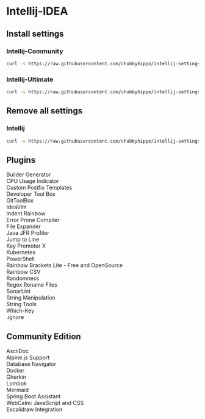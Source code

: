# Intellij-IDEA
## Install settings 
### Intellij-Community
```sh
curl -s https://raw.githubusercontent.com/chubbyhippo/intellij-settings/refs/heads/main/setup-ic.sh | /usr/bin/env sh
```
### Intellij-Ultimate
```sh
curl -s https://raw.githubusercontent.com/chubbyhippo/intellij-settings/refs/heads/main/setup-ij.sh | /usr/bin/env sh
```
## Remove all settings 
### Intellij
```sh
curl -s https://raw.githubusercontent.com/chubbyhippo/intellij-settings/refs/heads/main/rm-settings.sh | /usr/bin/env sh
```
## Plugins
Builder Generator  
CPU Usage Indicator  
Custom Postfix Templates  
Developer Tool Box  
GitToolBox  
IdeaVim  
Indent Rainbow  
Error Prone Compiler  
File Expander  
Java JFR Profiler  
Jump to Line  
Key Promoter X  
Kubernetes  
PowerShell  
Rainbow Brackets Lite - Free and OpenSource  
Rainbow CSV  
Randomness  
Regex Rename Files  
SonarLint  
String Manipulation  
String Tools  
Which-Key  
.ignore  
## Community Edition
AsciiDoc  
Alpine.js Support  
Database Navigator  
Docker  
Gherkin  
Lombok  
Mermaid  
Spring Boot Assistant  
WebCalm: JavaScript and CSS  
Excalidraw Integration  
